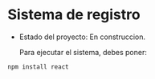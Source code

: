 <h1>Sistema de registro</h1>

- Estado del proyecto: En construccion.

  Para ejecutar el sistema, debes poner:

 ```npm install react```
